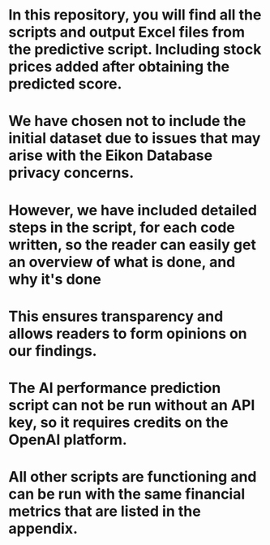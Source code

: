 # In this repository, you will find all the scripts and output Excel files from the predictive script. Including stock prices added after obtaining the predicted score. 
# We have chosen not to include the initial dataset due to issues that may arise with the Eikon Database privacy concerns.
# However, we have included detailed steps in the script, for each code written, so the reader can easily get an overview of what is done, and why it's done
# This ensures transparency and allows readers to form opinions on our findings.

# The AI performance prediction script can not be run without an API key, so it requires credits on the OpenAI platform.
# All other scripts are functioning and can be run with the same financial metrics that are listed in the appendix.  
